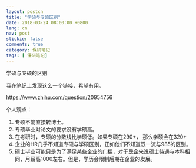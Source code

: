 ```yaml
---
layout: postcn
title: "学硕与专硕区别"
date: 2018-03-24 08:00:00 +0800
lang: cn
nav: post
stickie: false
comments: true
category: 保研笔记
tags: [ 保研笔记]
---
```


学硕与专硕的区别
<!-- more -->

我在笔记上发现这么一个链接，希望有用。

https://www.zhihu.com/question/20954756

个人观点：
1. 专硕不能直接转博士。
2. 专硕毕业对论文的要求没有学硕高。
3. 在考研时，专硕的分数线比学硕低。如果专硕在290+， 那么学硕会在320+
4. 企业的HR几乎不知道专硕与学硕区别，正如他们不知道双一流与985的区别。
5. 硕士毕业可能只是为了满足某些企业的门槛，对于民企来说硕士待遇与本科相同，月薪高1000左右。但是，学历会限制后期在企业的发展。